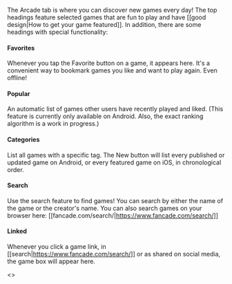 The Arcade tab is where you can discover new games every day! The top headings feature selected games that are fun to play and have [[good design|How to get your game featured]]. In addition, there are some headings with special functionality:

#### Favorites
Whenever you tap the Favorite button on a game, it appears here. It's a convenient way to bookmark games you like and want to play again. Even offline!

#### Popular
An automatic list of games other users have recently played and liked. (This feature is currently only available on Android. Also, the exact ranking algorithm is a work in progress.)

#### Categories
List all games with a specific tag. The New button will list every published or updated game on Android, or every featured game on iOS, in chronological order.

#### Search
Use the search feature to find games! You can search by either the name of the game or the creator's name. You can also search games on your browser here: [[fancade.com/search/|https://www.fancade.com/search/]]

#### Linked
Whenever you click a game link, in [[search|https://www.fancade.com/search/]] or as shared on social media, the game box will appear here.

<a id="games"/>
<<Navigation("Games", "Games")>>